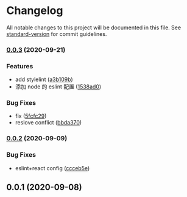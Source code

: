 # Changelog

All notable changes to this project will be documented in this file. See [standard-version](https://github.com/conventional-changelog/standard-version) for commit guidelines.

### [0.0.3](https://github.com/fbi-js/fbi-lint/compare/v0.0.2...v0.0.3) (2020-09-21)

### Features

- add stylelint ([a3b109b](https://github.com/fbi-js/fbi-lint/commit/a3b109b5a03b69bf3b9c15bc409d5a82e81b9ab4))
- 添加 node 的 eslint 配置 ([1538ad0](https://github.com/fbi-js/fbi-lint/commit/1538ad0a194a4514582ef7a9a2afc706296a8613))

### Bug Fixes

- fix ([5fcfc29](https://github.com/fbi-js/fbi-lint/commit/5fcfc298ca6025fa24da702afe8d2c8c4f625b23))
- reslove conflict ([bbda370](https://github.com/fbi-js/fbi-lint/commit/bbda3706e8656b520e6cd2985184e5c3cabfc531))

### [0.0.2](https://github.com/fbi-js/fbi-lint/compare/v0.0.1...v0.0.2) (2020-09-09)

### Bug Fixes

- eslint+react config ([ccceb5e](https://github.com/fbi-js/fbi-lint/commit/ccceb5e486f36d736d751c4c1a46b9a505dd0ddc))

<a name="0.0.1"></a>

## 0.0.1 (2020-09-08)
